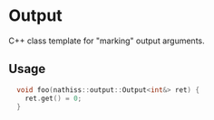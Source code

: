 # Output
C++ class template for "marking" output arguments.

## Usage
```cpp
  void foo(nathiss::output::Output<int&> ret) {
    ret.get() = 0;
  }
```
